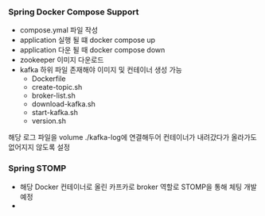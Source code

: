 ### Spring Docker Compose Support  
- compose.ymal 파일 작성  
- application 실행 될 떄 docker compose up  
- application 다운 될 때 docker compose down 
- zookeeper 이미지 다운로드
- kafka 하위 파일 존재해야 이미지 및 컨테이너 생성 가능
  - Dockerfile
  - create-topic.sh
  - broker-list.sh
  - download-kafka.sh
  - start-kafka.sh
  - version.sh

해당 로그 파일을 volume ./kafka-log에 연결해두어 컨테이너가 내려갔다가 올라가도 없어지지 않도록 설정 

### Spring STOMP

- 해당 Docker 컨테이너로 올린 카프카로 broker 역할로 STOMP을 통해 체팅 개발 예정 
- 